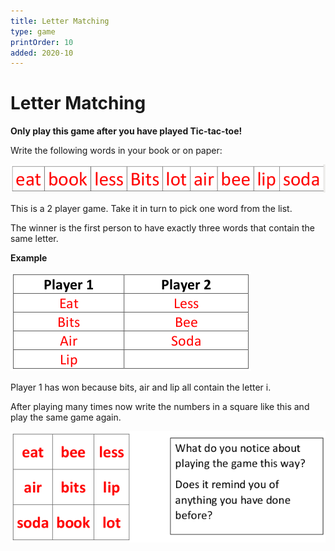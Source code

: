 ```yaml
---
title: Letter Matching
type: game
printOrder: 10
added: 2020-10
---
```


# Letter Matching

**Only play this game after you have played Tic-tac-toe!**

Write the following words in your book or on paper:

![](../../images/letter-matching-1.png)

This is a 2 player game. Take it in turn to pick one word from the list.

The winner is the first person to have exactly three words that contain
the same letter.

**Example**

![](../../images/letter-matching-2.png)

Player 1 has won because bits, air and lip all contain the letter i.

After playing many times now write the numbers in a square like this and play the same game again.

![](../../images/letter-matching-3.png)
